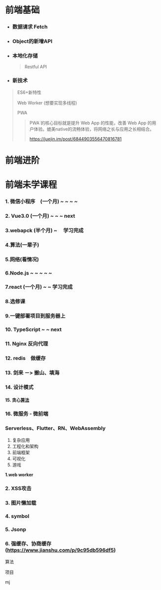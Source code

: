# 前端基础



- ### 数据请求 Fetch

- ###  Object的新增API

- ### 本地化存储

  > Restful API

- ### 新技术

> ES6+新特性
>
> Web Worker  (想要实现多线程)
>
> PWA
>
> > PWA`的核心目标就是提升 Web App 的性能，改善 Web App 的用户体验。媲美native的流畅体验，将网络之长与应用之长相结合。
> >
> > https://juejin.im/post/6844903556470816781

# 前端进阶







# 前端未学课程

### 1. 微信小程序　(一个月) ~ ~ ~ ~  

### 2. Vue3.0 (一个月)  ~ ~ ~   next

### 3.webapck (半个月)   ~  　学习完成

### 4.算法(一辈子)

### 5.网络(看情况)

### 6.Node.js ~ ~ ~ ~ ~

### 7.react (一个月)  ~ ~     学习完成

### 8.选修课

### 9.一键部署项目到服务器上

### 10. TypeScript ~ ~  next

### 11. Nginx  反向代理

### 12. redis　做缓存

### 13. 剑来 －>  搬山、填海

### 14. 设计模式

#### 15. 贪心[算法](https://www.nowcoder.com/jump/super-jump/word?word=算法)

### 16. 微服务 - 微前端

### Serverless、Flutter、RN、WebAssembly



1. 复杂应用 
2. 工程化和架构
3. 前端框架
4. 可视化
5. 游戏



**1.web worker**

### 2. XSS攻击

### 3. 图片懒加载

### 4. symbol

### 5. Jsonp

### 6. 强缓存、协商缓存 (https://www.jianshu.com/p/9c95db596df5)

算法

项目

mj



​	

